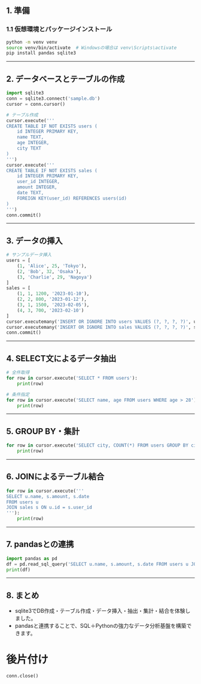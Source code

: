 
## 1. 準備

### 1.1 仮想環境とパッケージインストール

```bash
python -m venv venv
source venv/bin/activate  # Windowsの場合は venv\Scripts\activate
pip install pandas sqlite3
```

---

## 2. データベースとテーブルの作成

```python
import sqlite3
conn = sqlite3.connect('sample.db')
cursor = conn.cursor()

# テーブル作成
cursor.execute('''
CREATE TABLE IF NOT EXISTS users (
    id INTEGER PRIMARY KEY,
    name TEXT,
    age INTEGER,
    city TEXT
)
''')
cursor.execute('''
CREATE TABLE IF NOT EXISTS sales (
    id INTEGER PRIMARY KEY,
    user_id INTEGER,
    amount INTEGER,
    date TEXT,
    FOREIGN KEY(user_id) REFERENCES users(id)
)
''')
conn.commit()
```

---

## 3. データの挿入

```python
# サンプルデータ挿入
users = [
    (1, 'Alice', 25, 'Tokyo'),
    (2, 'Bob', 32, 'Osaka'),
    (3, 'Charlie', 29, 'Nagoya')
]
sales = [
    (1, 1, 1200, '2023-01-10'),
    (2, 2, 800, '2023-01-12'),
    (3, 1, 1500, '2023-02-05'),
    (4, 3, 700, '2023-02-10')
]
cursor.executemany('INSERT OR IGNORE INTO users VALUES (?, ?, ?, ?)', users)
cursor.executemany('INSERT OR IGNORE INTO sales VALUES (?, ?, ?, ?)', sales)
conn.commit()
```

---

## 4. SELECT文によるデータ抽出

```python
# 全件取得
for row in cursor.execute('SELECT * FROM users'):
    print(row)

# 条件指定
for row in cursor.execute('SELECT name, age FROM users WHERE age > 28'):
    print(row)
```

---

## 5. GROUP BY・集計

```python
for row in cursor.execute('SELECT city, COUNT(*) FROM users GROUP BY city'):
    print(row)
```

---

## 6. JOINによるテーブル結合

```python
for row in cursor.execute('''
SELECT u.name, s.amount, s.date
FROM users u
JOIN sales s ON u.id = s.user_id
'''):
    print(row)
```

---

## 7. pandasとの連携

```python
import pandas as pd
df = pd.read_sql_query('SELECT u.name, s.amount, s.date FROM users u JOIN sales s ON u.id = s.user_id', conn)
print(df)
```

---

## 8. まとめ

- sqlite3でDB作成・テーブル作成・データ挿入・抽出・集計・結合を体験しました。
- pandasと連携することで、SQL＋Pythonの強力なデータ分析基盤を構築できます。

# 後片付け
```python
conn.close()
``` 